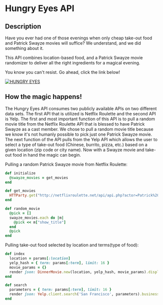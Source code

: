 # Hungry Eyes API

## Description

Have you ever had one of those evenings when only cheap take-out food and Patrick Swayze movies will suffice? We understand, and we did something
about it.

This API combines location-based food, and a Patrick
Swayze movie randomizer to deliver all the right ingredients for a magical evening.

You know you can't resist. Go ahead, click the link below!

[![HUNGRY EYES](http://img.youtube.com/vi/WUxxTYFf-6E/0.jpg)](http://www.youtube.com/watch?v=WUxxTYFf-6E)

## How the magic happens!

The Hungry Eyes API consumes two publicly available APIs on two different data sets. The first API that is utilized is Netflix Roulette and the second API is Yelp. The first and most important function of this API is to pull a random movie title from the Netflix Roulette API that is blessed to have Patrick Swayze as a cast member. We chose to pull a random movie title because we know it's not humanly possible to pick just one Patrick Swayze movie. The next function of the API pulls from the Yelp API which allows the user to select a type of take-out food (Chinese, burrito, pizza, etc.) based on a given location (zip code or city name). Now with a Swayze movie and take-out food in hand the magic can begin.


Pulling a random Patrick Swayze movie from Netflix Roulette:
```ruby
def initialize
  @swayze_movies = get_movies
end

def get_movies
  HTTParty.get("http://netflixroulette.net/api/api.php?actor=Patrick%20Swayze")
end

def random_movie
  @pick = []
  swayze_movies.each do |m|
    @pick << m["show_title"]
  end
  @pick
end
```

Pulling take-out food selected by location and terms(type of food):
```ruby
def index
  location = params[:location]
  yelp_hash = { term: params[:term], limit: 16 }
  movie_params = {}
  render json: DinnerMovie.new(location, yelp_hash, movie_params).display.to_json
end

def search
  parameters = { term: params[:term], limit: 16 }
  render json: Yelp.client.search('San Francisco', parameters).businesses
end

```
